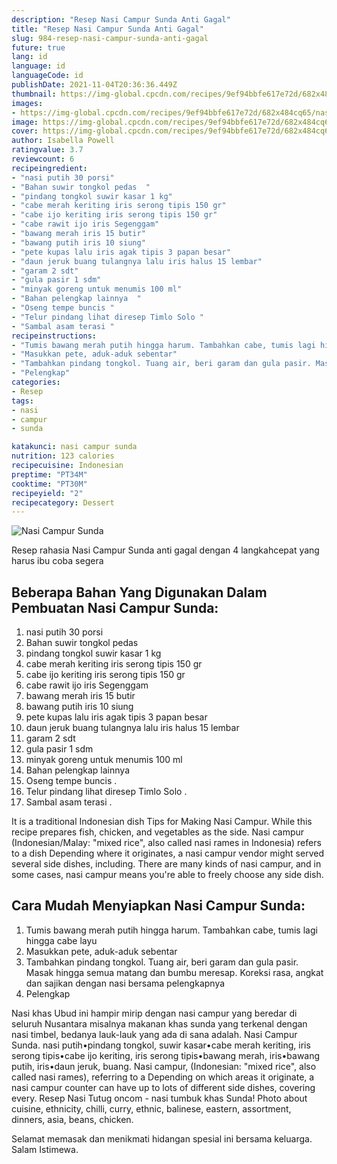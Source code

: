 ```yaml
---
description: "Resep Nasi Campur Sunda Anti Gagal"
title: "Resep Nasi Campur Sunda Anti Gagal"
slug: 984-resep-nasi-campur-sunda-anti-gagal
future: true
lang: id
language: id
languageCode: id
publishDate: 2021-11-04T20:36:36.449Z 
thumbnail: https://img-global.cpcdn.com/recipes/9ef94bbfe617e72d/682x484cq65/nasi-campur-sunda-foto-resep-utama.png
images:
- https://img-global.cpcdn.com/recipes/9ef94bbfe617e72d/682x484cq65/nasi-campur-sunda-foto-resep-utama.png
image: https://img-global.cpcdn.com/recipes/9ef94bbfe617e72d/682x484cq65/nasi-campur-sunda-foto-resep-utama.png
cover: https://img-global.cpcdn.com/recipes/9ef94bbfe617e72d/682x484cq65/nasi-campur-sunda-foto-resep-utama.png
author: Isabella Powell
ratingvalue: 3.7
reviewcount: 6
recipeingredient:
- "nasi putih 30 porsi"
- "Bahan suwir tongkol pedas  "
- "pindang tongkol suwir kasar 1 kg"
- "cabe merah keriting iris serong tipis 150 gr"
- "cabe ijo keriting iris serong tipis 150 gr"
- "cabe rawit ijo iris Segenggam"
- "bawang merah iris 15 butir"
- "bawang putih iris 10 siung"
- "pete kupas lalu iris agak tipis 3 papan besar"
- "daun jeruk buang tulangnya lalu iris halus 15 lembar"
- "garam 2 sdt"
- "gula pasir 1 sdm"
- "minyak goreng untuk menumis 100 ml"
- "Bahan pelengkap lainnya  "
- "Oseng tempe buncis "
- "Telur pindang lihat diresep Timlo Solo "
- "Sambal asam terasi "
recipeinstructions:
- "Tumis bawang merah putih hingga harum. Tambahkan cabe, tumis lagi hingga cabe layu"
- "Masukkan pete, aduk-aduk sebentar"
- "Tambahkan pindang tongkol. Tuang air, beri garam dan gula pasir. Masak hingga semua matang dan bumbu meresap. Koreksi rasa, angkat dan sajikan dengan nasi bersama pelengkapnya"
- "Pelengkap"
categories:
- Resep
tags:
- nasi
- campur
- sunda

katakunci: nasi campur sunda 
nutrition: 123 calories
recipecuisine: Indonesian
preptime: "PT34M"
cooktime: "PT30M"
recipeyield: "2"
recipecategory: Dessert
---
```



![Nasi Campur Sunda](https://img-global.cpcdn.com/recipes/9ef94bbfe617e72d/682x484cq65/nasi-campur-sunda-foto-resep-utama.png)

Resep rahasia Nasi Campur Sunda  anti gagal dengan 4 langkahcepat yang harus ibu coba segera

<!--inarticleads1-->

## Beberapa Bahan Yang Digunakan Dalam Pembuatan Nasi Campur Sunda:

1. nasi putih 30 porsi
1. Bahan suwir tongkol pedas  
1. pindang tongkol suwir kasar 1 kg
1. cabe merah keriting iris serong tipis 150 gr
1. cabe ijo keriting iris serong tipis 150 gr
1. cabe rawit ijo iris Segenggam
1. bawang merah iris 15 butir
1. bawang putih iris 10 siung
1. pete kupas lalu iris agak tipis 3 papan besar
1. daun jeruk buang tulangnya lalu iris halus 15 lembar
1. garam 2 sdt
1. gula pasir 1 sdm
1. minyak goreng untuk menumis 100 ml
1. Bahan pelengkap lainnya  
1. Oseng tempe buncis   . 
1. Telur pindang lihat diresep Timlo Solo   . 
1. Sambal asam terasi   . 

It is a traditional Indonesian dish Tips for Making Nasi Campur. While this recipe prepares fish, chicken, and vegetables as the side. Nasi campur (Indonesian/Malay: &#34;mixed rice&#34;, also called nasi rames in Indonesia) refers to a dish Depending where it originates, a nasi campur vendor might served several side dishes, including. There are many kinds of nasi campur, and in some cases, nasi campur means you&#39;re able to freely choose any side dish. 

<!--inarticleads2-->

## Cara Mudah Menyiapkan Nasi Campur Sunda:

1. Tumis bawang merah putih hingga harum. Tambahkan cabe, tumis lagi hingga cabe layu
1. Masukkan pete, aduk-aduk sebentar
1. Tambahkan pindang tongkol. Tuang air, beri garam dan gula pasir. Masak hingga semua matang dan bumbu meresap. Koreksi rasa, angkat dan sajikan dengan nasi bersama pelengkapnya
1. Pelengkap


Nasi khas Ubud ini hampir mirip dengan nasi campur yang beredar di seluruh Nusantara misalnya makanan khas sunda yang terkenal dengan nasi timbel, bedanya lauk-lauk yang ada di sana adalah. Nasi Campur Sunda. nasi putih•pindang tongkol, suwir kasar•cabe merah keriting, iris serong tipis•cabe ijo keriting, iris serong tipis•bawang merah, iris•bawang putih, iris•daun jeruk, buang. Nasi campur, (Indonesian: &#34;mixed rice&#34;, also called nasi rames), referring to a Depending on which areas it originate, a nasi campur counter can have up to lots of different side dishes, covering every. Resep Nasi Tutug oncom - nasi tumbuk khas Sunda! Photo about cuisine, ethnicity, chilli, curry, ethnic, balinese, eastern, assortment, dinners, asia, beans, chicken. 

Selamat memasak dan menikmati hidangan spesial ini bersama keluarga. Salam Istimewa.
